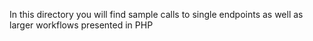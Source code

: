 In this directory you will find sample calls to single endpoints as well
as larger workflows presented in PHP
